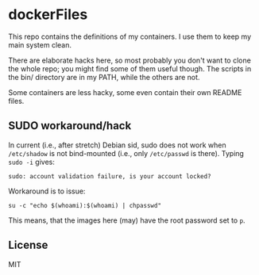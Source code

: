 # dockerFiles
This repo contains the definitions of my containers.
I use them to keep my main system clean.

There are elaborate hacks here, so most probably you don't want to clone the whole repo;
you might find some of them useful though.
The scripts in the bin/ directory are in my PATH, while the others are not.

Some containers are less hacky, some even contain their own README files.

## SUDO workaround/hack
In current (i.e., after stretch) Debian sid, sudo does not work when `/etc/shadow`
 is not bind-mounted (i.e., only `/etc/passwd` is there). Typing `sudo -i` gives:

    sudo: account validation failure, is your account locked?

Workaround is to issue:

    su -c "echo $(whoami):$(whoami) | chpasswd"

This means, that the images here (may) have the root password set to `p`.

## License
MIT
